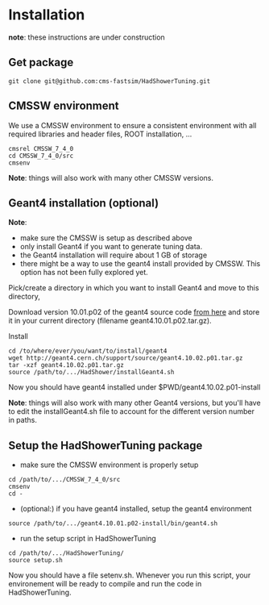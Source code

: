 # Installation

**note**: these instructions are under construction

## Get package

```
git clone git@github.com:cms-fastsim/HadShowerTuning.git
```

## CMSSW environment

We use a CMSSW environment to ensure a consistent environment with all required libraries and header files, ROOT installation, ...

```
cmsrel CMSSW_7_4_0
cd CMSSW_7_4_0/src
cmsenv
```

**Note**: things will also work with many other CMSSW versions.

## Geant4 installation (optional)

**Note**: 
   * make sure the CMSSW is setup as described above
   * only install Geant4 if you want to generate tuning data.
   * the Geant4 installation will require about 1 GB of storage
   * there might be a way to use the geant4 install provided by CMSSW. This option has not been fully explored yet.

Pick/create a directory in which you want to install Geant4 and move to this directory,

Download version 10.01.p02 of the geant4 source code [from here](http://geant4.web.cern.ch/geant4/support/download.shtml)
and store it in your current directory (filename geant4.10.01.p02.tar.gz).

Install

```
cd /to/where/ever/you/want/to/install/geant4
wget http://geant4.cern.ch/support/source/geant4.10.02.p01.tar.gz
tar -xzf geant4.10.02.p01.tar.gz
source /path/to/.../HadShower/installGeant4.sh
```

Now you should have geant4 installed under $PWD/geant4.10.02.p01-install

**Note**: things will also work with many other Geant4 versions,
but you'll have to edit the installGeant4.sh file to account for the different version number in paths.

## Setup the HadShowerTuning package

   * make sure the CMSSW environment is properly setup
```
cd /path/to/.../CMSSW_7_4_0/src
cmsenv
cd -
```

   * (optional:) if you have geant4 installed, setup the geant4 environment
```
source /path/to/.../geant4.10.01.p02-install/bin/geant4.sh
```

   * run the setup script in HadShowerTuning

```
cd /path/to/.../HadShowerTuning/
source setup.sh
```

Now you should have a file setenv.sh.
Whenever you run this script,
your environement will be ready to
compile and run the code in HadShowerTuning.
